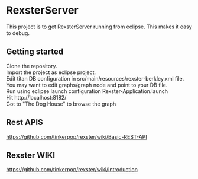 # RexsterServer
This project is to get RexsterServer running from eclipse. 
This makes it easy to debug. 
## Getting started
Clone the repository. <BR> 
Import the project as eclipse project. <BR> 
Edit titan DB configuration in src/main/resources/rexster-berkley.xml file. You may want to edit graphs/graph node and point to your DB file. <BR>
Run using eclipse launch configuration Rexster-Application.launch <BR>
Hit http://localhost:8182/ <BR>
Got to "The Dog House" to browse the graph <BR>
## Rest APIS
https://github.com/tinkerpop/rexster/wiki/Basic-REST-API
## Rexster WIKI
https://github.com/tinkerpop/rexster/wiki/Introduction


